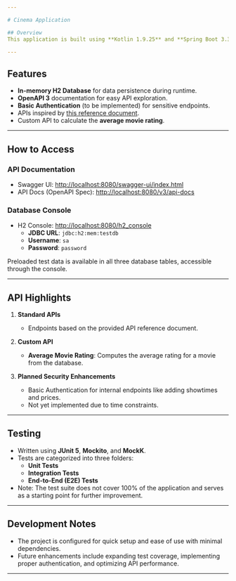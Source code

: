 ```yaml
---

# Cinema Application

## Overview
This application is built using **Kotlin 1.9.25** and **Spring Boot 3.3.5**. It is designed to demonstrate API functionalities, testing, and integration with an in-memory H2 database for simplicity.

---
```


## Features
- **In-memory H2 Database** for data persistence during runtime.
- **OpenAPI 3** documentation for easy API exploration.
- **Basic Authentication** (to be implemented) for sensitive endpoints.
- APIs inspired by [this reference document](https://popshop.atlassian.net/wiki/external/Y2ZlNDViODdkYmY4NDg5OWE0MjgwNjdiMTFjMTZjYjg).
- Custom API to calculate the **average movie rating**.

---

## How to Access

### API Documentation
- Swagger UI: [http://localhost:8080/swagger-ui/index.html](http://localhost:8080/swagger-ui/index.html)
- API Docs (OpenAPI Spec): [http://localhost:8080/v3/api-docs](http://localhost:8080/v3/api-docs)

### Database Console
- H2 Console: [http://localhost:8080/h2_console](http://localhost:8080/h2_console)
    - **JDBC URL**: `jdbc:h2:mem:testdb`
    - **Username**: `sa`
    - **Password**: `password`

Preloaded test data is available in all three database tables, accessible through the console.

---

## API Highlights

1. **Standard APIs**
    - Endpoints based on the provided API reference document.

2. **Custom API**
    - **Average Movie Rating**: Computes the average rating for a movie from the database.

3. **Planned Security Enhancements**
    - Basic Authentication for internal endpoints like adding showtimes and prices.
    - Not yet implemented due to time constraints.

---

## Testing

- Written using **JUnit 5**, **Mockito**, and **MockK**.
- Tests are categorized into three folders:
    - **Unit Tests**
    - **Integration Tests**
    - **End-to-End (E2E) Tests**
- Note: The test suite does not cover 100% of the application and serves as a starting point for further improvement.

---

## Development Notes

- The project is configured for quick setup and ease of use with minimal dependencies.
- Future enhancements include expanding test coverage, implementing proper authentication, and optimizing API performance.

---
